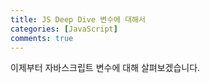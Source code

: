 ```yaml
---
title: JS Deep Dive 변수에 대해서
categories: [JavaScript]
comments: true
---
```


이제부터 자바스크립트 변수에 대해 살펴보겠습니다.
